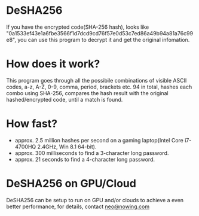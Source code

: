 # DeSHA256

If you have the encrypted code(SHA-256 hash), looks like "0a1533ef43e1a6fbe3566f1d7dcd9cd76f57e0d53c7ed86a49b94a81a76c99e8", you can use this program to decrypt it and get the original infomation.

# How does it work?
This program goes through all the possibile combinations of visible ASCII codes, a-z, A-Z, 0-9, comma, period, brackets etc. 94 in total, hashes each combo using SHA-256, compares the hash result with the original hashed/encrypted code, until a match is found.

# How fast?
* approx. 2.5 million hashes per second on a gaming laptop(Intel Core i7-4700HQ 2.4GHz, Win 8.1 64-bit).
* approx. 300 milliseconds to find a 3-character long password.
* approx. 21 seconds to find a 4-character long password.

# DeSHA256 on GPU/Cloud
DeSHA256 can be setup to run on GPU and/or clouds to achieve a even better performance, for details, contact neo@nowing.com
